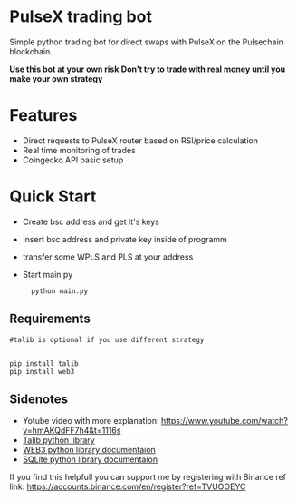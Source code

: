 ﻿# PulseX trading bot

Simple python trading bot for direct swaps with PulseX on the Pulsechain blockchain.

**Use this bot at your own risk**
**Don't try to trade with real money until you make your own strategy**




# Features
- Direct requests to PulseX router based on RSI/price calculation
- Real time monitoring of trades
- Coingecko API basic setup

# Quick Start

- Create bsc address and get it's keys
- Insert bsc address and private key inside of programm
- transfer some WPLS and PLS at your address
- Start main.py


    	python main.py
	
## Requirements
	#talib is optional if you use different strategy

	
	pip install talib
    pip install web3

## Sidenotes

- Yotube video with more explanation: https://www.youtube.com/watch?v=hmAKQdFF7h4&t=1116s
- [Talib python library](https://github.com/mrjbq7/ta-lib "Talib python library") 
- [WEB3 python library documentaion](https://web3py.readthedocs.io/en/stable/ "WEB3 python library documentaion")
- [SQLite python library documentaion](https://docs.python.org/3/library/sqlite3.html "SQLite python library documentaion python library documentaion")


If you find this helpfull you can support me by registering with Binance ref link: https://accounts.binance.com/en/register?ref=TVUOOEYC
